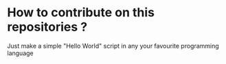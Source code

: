 # How to contribute on this repositories ?
Just make a simple "Hello World" script in any your favourite programming language
